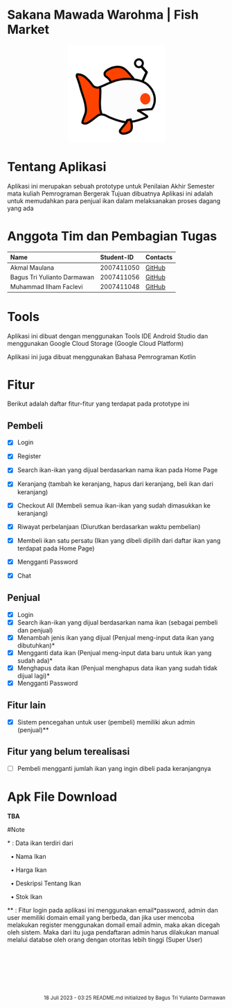 # Sakana Mawada Warohma | Fish Market
<div align="center">
  <img align="center" src="https://github.com/Bagus324/marketplace_perikanan/blob/master/app/src/main/res/drawable/logo.png"></img>
  </div>

# Tentang Aplikasi

Aplikasi ini merupakan sebuah prototype untuk Penilaian Akhir Semester mata kuliah Pemrograman Bergerak
Tujuan dibuatnya Aplikasi ini adalah untuk memudahkan para penjual ikan dalam melaksanakan proses dagang yang ada

# Anggota Tim dan Pembagian Tugas


| Name                                    | Student-ID  |  Contacts                                                                                                                  |
| :-------------------------------------- | :---------- |  :------------------------------------------------------------------------------------------------------------------------ |
| Akmal Maulana                           | 2007411050  |  [GitHub](https://github.com/akmalm007)                                                                       |
| Bagus Tri Yulianto Darmawan             | 2007411056  |  [GitHub](https://github.com/Bagus324)                                            |
| Muhammad Ilham Faclevi                  | 2007411048  |  [GitHub](https://github.com/ilhamfachlevi)                                                            |


# Tools

Aplikasi ini dibuat dengan menggunakan Tools IDE Android Studio dan menggunakan Google Cloud Storage (Google Cloud Platform)

Aplikasi ini juga dibuat menggunakan Bahasa Pemrograman Kotlin


# Fitur

Berikut adalah daftar fitur-fitur yang terdapat pada prototype ini

## Pembeli
- [x] Login
- [x] Register
- [x] Search ikan-ikan yang dijual berdasarkan nama ikan pada Home Page
- [x] Keranjang (tambah ke keranjang, hapus dari keranjang, beli ikan dari keranjang)
- [x] Checkout All (Membeli semua ikan-ikan yang sudah dimasukkan ke keranjang)
- [x] Riwayat perbelanjaan (Diurutkan berdasarkan waktu pembelian)
- [x] Membeli ikan satu persatu (Ikan yang dibeli dipilih dari daftar ikan yang terdapat pada Home Page)
- [x] Mengganti Password
- [x] Chat

      
## Penjual
- [x] Login
- [x] Search ikan-ikan yang dijual berdasarkan nama ikan (sebagai pembeli dan penjual)
- [x] Menambah jenis ikan yang dijual (Penjual meng-input data ikan yang dibutuhkan)*
- [x] Mengganti data ikan (Penjual meng-input data baru untuk ikan yang sudah ada)*
- [x] Menghapus data ikan (Penjual menghapus data ikan yang sudah tidak dijual lagi)*
- [x] Mengganti Password

## Fitur lain
- [x] Sistem pencegahan untuk user (pembeli) memiliki akun admin (penjual)**

## Fitur yang belum terealisasi
- [ ] Pembeli mengganti jumlah ikan yang ingin dibeli pada keranjangnya

# Apk File Download

<b>TBA</b>

#Note
<div align="left">
  <p>* : Data ikan terdiri dari<p>&nbsp;&nbsp;• Nama Ikan</p><p>&nbsp;&nbsp;• Harga Ikan</p><p>&nbsp;&nbsp;• Deskripsi Tentang Ikan</p><p>&nbsp;&nbsp;• Stok Ikan</p></p>
  <p>** : Fitur login pada aplikasi ini menggunakan email*password, admin dan user memiliki domain email yang berbeda, dan jika user mencoba melakukan register menggunakan domail email admin, maka akan dicegah oleh sistem. Maka dari itu juga pendaftaran admin harus dilakukan manual melalui databse oleh orang dengan otoritas lebih tinggi (Super User)</p>
  </div>
<br><br><br><br><br><br>
<div align="right">
  <small>18 Juli 2023 - 03:25 README.md initialized by Bagus Tri Yulianto Darmawan</small>  
</div>
